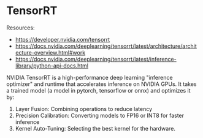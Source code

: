 # TensorRT

Resources:
- https://developer.nvidia.com/tensorrt
- https://docs.nvidia.com/deeplearning/tensorrt/latest/architecture/architecture-overview.html#work
- https://docs.nvidia.com/deeplearning/tensorrt/latest/inference-library/python-api-docs.html

NVIDIA TensorRT is a high-performance deep learning "inference optimizer" and runtime that accelerates inference on NVIDIA GPUs. It takes a trained model (a model in pytorch, tensorflow or onnx) and optimizes it by:
1) Layer Fusion: Combining operations to reduce latency
2) Precision Calibration: Converting models to FP16 or INT8 for faster inference
3) Kernel Auto-Tuning: Selecting the best kernel for the hardware. 
